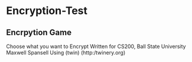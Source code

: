 # Encryption-Test

## Encrpytion Game

Choose what you want to Encrypt
Written for CS200, Ball State University
Maxwell Spansell
Using (twin) (http:/twinery.org)
